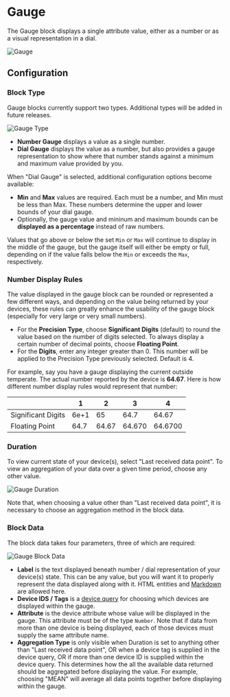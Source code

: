 # Gauge

The Gauge block displays a single attribute value, either as a number or as a visual representation in a dial.

![Gauge](/images/dashboards/gauge-example.png "Gauge")

## Configuration

### Block Type

Gauge blocks currently support two types. Additional types will be added in future releases.

![Gauge Type](/images/dashboards/gauge-block-type.png "Gauge Type")

* **Number Gauge** displays a value as a single number.
* **Dial Gauge** displays the value as a number, but also provides a gauge representation to show where that number stands against a minimum and maximum value provided by you.

When "Dial Gauge" is selected, additional configuration options become available:

* **Min** and **Max** values are required. Each must be a number, and Min must be less than Max. These numbers determine the upper and lower bounds of your dial gauge.
* Optionally, the gauge value and mininum and maximum bounds can be **displayed as a percentage** instead of raw numbers.

Values that go above or below the set `Min` or `Max` will continue to display in the middle of the gauge, but the gauge itself will either be empty or full, depending on if the value falls below the `Min` or exceeds the `Max`, respectively.

### Number Display Rules

The value displayed in the gauge block can be rounded or represented a few different ways, and depending on the value being returned by your devices, these rules can greatly enhance the usability of the gauge block (especially for very large or very small numbers).

* For the **Precision Type**, choose **Significant Digits** (default) to round the value based on the number of digits selected. To always display a certain number of decimal points, choose **Floating Point**.
* For the **Digits**, enter any integer greater than 0. This number will be applied to the Precision Type previously selected. Default is 4.

For example, say you have a gauge displaying the current outside temperate. The actual number reported by the device is **64.67**. Here is how different number display rules would represent that number:

|                    | 1    | 2     | 3      | 4       |
|--------------------|------|-------|--------|---------|
| Significant Digits | 6e+1 | 65    | 64.7   | 64.67   |
| Floating Point     | 64.7 | 64.67 | 64.670 | 64.6700 |

### Duration

To view current state of your device(s), select "Last received data point". To view an aggregation of your data over a given time period, choose any other value.

![Gauge Duration](/images/dashboards/gauge-duration.png "Gauge Duration")

Note that, when choosing a value other than "Last received data point", it is necessary to choose an aggregation method in the block data.

### Block Data

The block data takes four parameters, three of which are required:

![Gauge Block Data](/images/dashboards/gauge-block-data.png "Gauge Block Data")

* **Label** is the text displayed beneath number / dial representation of your device(s) state. This can be any value, but you will want it to properly represent the data displayed along with it. HTML entities and <a href="https://daringfireball.net/projects/markdown/syntax" target="_blank">Markdown</a> are allowed here.
* **Device IDS / Tags** is a [device query](/devices/device-queries.md) for choosing which devices are displayed within the gauge.
* **Attribute** is the device attribute whose value will be displayed in the gauge. This attribute must be of the type `Number`. Note that if data from more than one device is being displayed, each of those devices must supply the same attribute name.
* **Aggregation Type** is only visible when Duration is set to anything other than "Last received data point", OR when a device tag is supplied in the device query, OR if more than one device ID is supplied within the device query. This determines how the all the available data returned should be aggregated before displaying the value. For example, choosing "MEAN" will average all data points together before displaying within the gauge.
